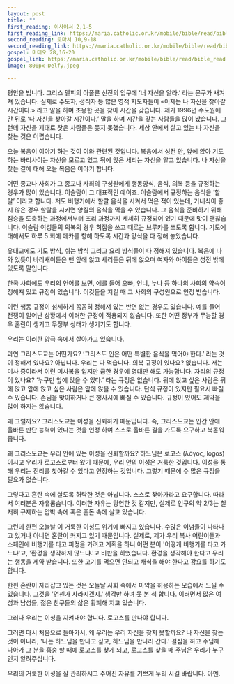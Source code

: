 ```yaml
---
layout: post
title: ""
first_reading: 이사야서 2,1-5
first_reading_link: https://maria.catholic.or.kr/mobile/bible/read/bible_read.asp?m=1&n=129&p=2
second_reading: 로마서 10,9-18
second_reading_link: https://maria.catholic.or.kr/mobile/bible/read/bible_read.asp?m=2&n=152&p=10
gospel: 마태오 28,16-20
gospel_link: https://maria.catholic.or.kr/mobile/bible/read/bible_read.asp?m=2&n=147&p=28
image: 800px-Delfy.jpeg

---
```

 
평안을 빕니다. 그리스 델피의 아폴론 신전의 입구에 ‘너 자신을 알라.’ 라는
문구가 새겨져 있습니다. 
실제로 수도자, 성직자 등 많은 영적 지도자들이
«이제는 나 자신을 찾아갈 시간이다.» 라고 말을 하며 조용한 곳을 찾아
시간을 갖습니다. 
제가 1996년 수도원에 간 뒤로 ‘나 자신을 찾아갈
시간이다.’ 말을 하며 시간을 갖는 사람들을 많이 봤습니다. 그런데 자신을
제대로 찾은 사람들은 못지 못했습니다. 세상 안에서 살고 있는 나 자신을
찾는 것은 어렵습니다.

오늘 복음이 이야기 하는 것이 이와 관련된
것입니다.
복음에서 성전 안, 앞에 앉아 기도하는 바리사이는 자신을 모르고 있고
뒤에 앉은 세리는 자신을 알고 있습니다. 나 자신을 찾는 길에 대해 오늘
복음은 이야기 합니다.

어떤 종교나 사회가 그 종교나 사회의 구성원에게 행동양식, 음식, 의복
등을 규정하는 경우가 많이 있습니다. 이슬람이 그 대표적인 예이죠.
이슬람에서 규정하는 음식을 ‘할랄’ 이라고 합니다. 저도 비행기에서 할랄
음식을 시켜서 먹은 적이 있는데, 기내식이 좋지 않은 경우 할랄을 시키면
양질의 음식을 먹을 수 있습니다. 그 음식을 준비하기 위해 짐승을
도축하는 과정에서부터 조리 과정까지 세세히 규정되어 있기 때문에 맛이
괜찮습니다. 이슬람 여성들의 의복의 경우 히잡을 쓰고 때로는 브루카를
쓰도록 합니다. 기도에 대해서도 하루 5 회에 메카를 향해 하도록 시간과
양식을 다 정해 놓았습니다. 

유대교에도 기도 방식, 쉬는 방식 그리고 요리
방식들이 다 정해져 있습니다. 복음에 나와 있듯이 바리새이들은 맨 앞에
앉고 세리들은 뒤에 앉으며 여자와 아이들은 성전 밖에 있도록 말입니다.

한국 사회에도 우리의 언어를 보면, 예를 들어 오빠, 언니, 누나 등 하나의
사회의 약속이 정해져 있고 규정이 있습니다. 이것들을 지킬 때 그 사회의
구성원으로 인정 받습니다. 

이런 행동 규정이 섬세하게 꼼꼼히 정해져 있는
반면 없는 경우도 있습니다. 예를 들어 전쟁이 일어난 상황에서 이러한
규정이 적용되지 않습니다. 또한 어떤 정부가 무능할 경우 혼란이 생기고
무정부 상태가 생기기도 합니다. 

우리는 이러한 양극 속에서 살아가고
있습니다.

과연 그리스도교는 어떤가요? ‘그리스도 인은 어떤 특별한 음식을 먹어야
한다.’ 라는 것이 정해져 있나요? 아닙니다. 우리는 다 먹습니다. 의복
규정이 있나요? 없습니다. 저는 미사 중이라서 이런 미사복을 입지만 급한
경우에 영대만 해도 가능합니다. 자리의 규정이 있나요? ‘누구만 앞에 앉을
수 있다.’ 라는 규정은 없습니다. 뒤에 앉고 싶은 사람은 뒤에 앉고 앞에
앉고 싶은 사람은 앞에 앉을 수 있습니다. 단식 규정이 있지만 필요시 빠질
수 있습니다. 손님을 맞이하거나 큰 행사시에 빠질 수 있습니다. 규정이
있어도 제약을 많이 하지는 않습니다. 

왜 그럴까요? 그리스도교는 이성을
신뢰하기 때문입니다. 즉, 그리스도교는 인간 안에 올바른 판단 능력이
있다는 것을 인정 하여 스스로 올바른 길을 가도록 요구하고 북돋워
줍니다. 

왜 그리스도교는 우리 안에 있는 이성을 신뢰할까요? 하느님은
로고스 (λόγος, logos) 이시고 우리가 로고스로부터 왔기 때문에, 우리 안의
이성은 거룩한 것입니다. 이성을 통해 우리는 진리를 찾아갈 수 있다고
인정하는 것입니다. 그렇기 때문에 수 많은 규정을 필요가 없습니다.

그렇다고 혼란 속에 살도록 허락한 것은 아닙니다. 스스로 찾아가라고
요구합니다. 따라서 여러분은 자유롭습니다. 이러한 자유는 당연한 것
같지만, 실제로 인구의 약 2/3는 철저히 규제하는 압박 속에 혹은 혼돈 속에
살고 있습니다.

그런데 한편 오늘날 이 거룩한 이성도 위기에 빠지고 있습니다. 수많은
이념들이 나타나고 있거나 아니면 혼란이 커지고 있기 때문입니다. 실제로,
제가 우리 복사 어린이들과 스페인에 비행기를 타고 피정을 가려고 계획을
하니 어떤 분이 '어떻게 비행기를 타고 가느냐'고, '환경을
생각하지 않느냐.'고 비판을 하였습니다. 환경을 생각해야 한다고 우리는
행동을 제약 받습니다. 또한 고기를 먹으면 안되고 채식을 해야 한다고
강요를 하기도 합니다. 

한편 혼란이 자리잡고 있는 것은 오늘날 사회
속에서 마약을 허용하는 모습에서 느낄 수 있습니다. 그것을 '언젠가
사라지겠지.' 생각만 하며 못 본 척 합니다. 이러면서 많은 여성과 남성들,
젊은 친구들의 삶은 황폐해 지고 있습니다.

그러나 우리는 이성을 지켜내야 합니다. 로고스를 만나야 합니다.

그러면 다시 처음으로 돌아가서, 왜 우리는 우리 자신을 찾지 못할까요? 나
자신을 찾는 것이 아니라, '나는 하느님을 만나고 싶고, 하느님을 만나러
간다.' 결심을 하고 주님께 나아가 그 분을 흠숭 할 때에 로고스를 찾게
되고, 로고스를 찾을 때 주님은 우리가 누구인지 알려주십니다. 

우리의
거룩한 이성을 잘 관리하시고 주어진 자유를 기쁘게 누리 시길 바랍니다.
아멘.
